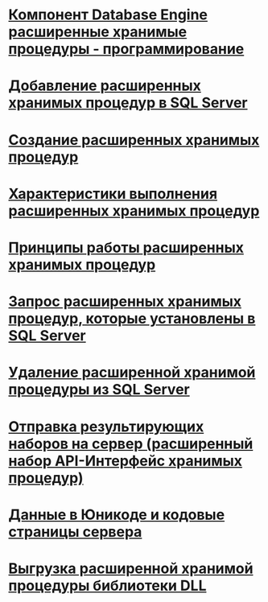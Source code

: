# [Компонент Database Engine расширенные хранимые процедуры - программирование](database-engine-extended-stored-procedures-programming.md)
# [Добавление расширенных хранимых процедур в SQL Server](adding-an-extended-stored-procedure-to-sql-server.md)
# [Создание расширенных хранимых процедур](creating-extended-stored-procedures.md)
# [Характеристики выполнения расширенных хранимых процедур](execution-characteristics-of-extended-stored-procedures.md)
# [Принципы работы расширенных хранимых процедур](how-extended-stored-procedures-work.md)
# [Запрос расширенных хранимых процедур, которые установлены в SQL Server](querying-extended-stored-procedures-installed-in-sql-server.md)
# [Удаление расширенной хранимой процедуры из SQL Server](removing-an-extended-stored-procedure-from-sql-server.md)
# [Отправка результирующих наборов на сервер (расширенный набор API-Интерфейс хранимых процедур)](sending-result-sets-to-the-server-extended-stored-procedure-api.md)
# [Данные в Юникоде и кодовые страницы сервера](unicode-data-and-server-code-pages.md)
# [Выгрузка расширенной хранимой процедуры библиотеки DLL](unloading-an-extended-stored-procedure-dll.md)
